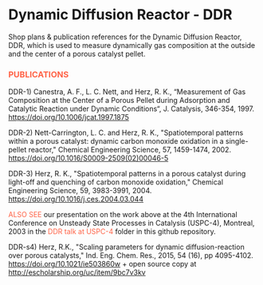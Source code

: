 # Dynamic Diffusion Reactor - DDR
Shop plans & publication references for the Dynamic Diffusion Reactor, DDR, which is used to measure dynamically gas composition at the outside and the center of a porous catalyst pellet.

<h3 style="color:Tomato;"> PUBLICATIONS </h3>

DDR-1) Canestra, A. F., L. C. Nett, and Herz, R. K., “Measurement of Gas Composition at the Center of a Porous Pellet during Adsorption and Catalytic Reaction under Dynamic Conditions“, J. Catalysis, 346-354, 1997. https://doi.org/10.1006/jcat.1997.1875 

DDR-2) Nett-Carrington, L. C. and Herz, R. K., "Spatiotemporal patterns within a porous catalyst: dynamic carbon monoxide oxidation in a single-pellet reactor," Chemical Engineering Science, 57, 1459-1474, 2002. https://doi.org/10.1016/S0009-2509(02)00046-5 

DDR-3) Herz, R. K., "Spatiotemporal patterns in a porous catalyst during light-off and quenching of carbon monoxide oxidation," Chemical Engineering Science, 59, 3983-3991, 2004. https://doi.org/10.1016/j.ces.2004.03.044 

<span style="color:Tomato;"> ALSO SEE </span> our presentation on the work above at the 4th International Conference on Unsteady State Processes in Catalysis (USPC-4), Montreal, 2003 in the <span style="color:Tomato;">DDR talk at USPC-4</span> folder in this github repository.


DDR-s4) Herz, R.K., "Scaling parameters for dynamic diffusion-reaction over porous catalysts," Ind. Eng. Chem. Res., 2015, 54 (16), pp 4095-4102. https://doi.org/10.1021/ie503860w + open source copy at http://escholarship.org/uc/item/9bc7v3kv 

